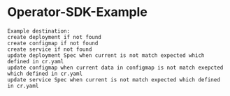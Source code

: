 # Operator-SDK-Example

####
    Example destination:
    create deployment if not found
    create configmap if not found
    create service if not found
    update deployment Spec when current is not match expected which defined in cr.yaml
    update configmap when current data in configmap is not match exepcted which defined in cr.yaml
    update service Spec when current is not match expected which defined in cr.yaml
